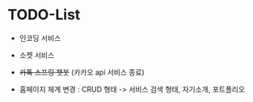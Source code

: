 # TODO-List

* 인코딩 서비스

* 소켓 서비스

* ~~카톡 스프링 챗봇~~ (카카오 api 서비스 종료)

* 홈페이지 체계 변경 : CRUD 형태 -> 서비스 검색 형태,  자기소개,  포트폴리오 
